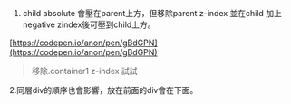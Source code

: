 1. child absolute 會壓在parent上方，但移除parent z-index 並在child 加上negative zindex後可壓到child上方。

[https://codepen.io/anon/pen/gBdGPN](https://codepen.io/anon/pen/gBdGPN)

> 移除.container1 z-index 試試

2.同層div的順序也會影響，放在前面的div會在下面。



